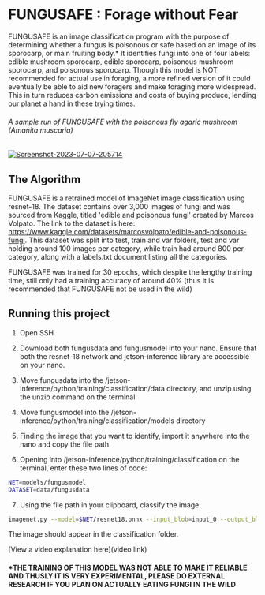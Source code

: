 # FUNGUSAFE : Forage without Fear
 
FUNGUSAFE is an image classification program with the purpose of determining whether a fungus is poisonous or safe based on an image of its sporocarp, or main fruiting body.*
It identifies fungi into one of four labels: edible mushroom sporocarp, edible sporocarp, poisonous mushroom sporocarp, and poisonous sporocarp. 
Though this model is NOT recommended for actual use in foraging, a more refined version of it could eventually be able to aid new foragers and make foraging more widespread. This in turn reduces carbon emissions and costs of buying produce, lending our planet a hand in these trying times.


###### A sample run of FUNGUSAFE with the poisonous fly agaric mushroom (Amanita muscaria)
<a href="https://imgbb.com/"><img src="https://i.ibb.co/6Z5Pr2W/Screenshot-2023-07-07-205714.png" alt="Screenshot-2023-07-07-205714" border="0"></a>

## The Algorithm

FUNGUSAFE is a retrained model of ImageNet image classification using resnet-18. The dataset contains over 3,000 images of fungi and was sourced from Kaggle, titled 'edible and poisonous fungi' created by Marcos Volpato. The link to the dataset is here: https://www.kaggle.com/datasets/marcosvolpato/edible-and-poisonous-fungi. This dataset was split into test, train and var folders, test and var holding around 100 images per category, while train had around 800 per category, along with a labels.txt document listing all the categories.

FUNGUSAFE was trained for 30 epochs, which despite the lengthy training time, still only had a training accuracy of around 40% (thus it is recommended that FUNGUSAFE not be used in the wild)

## Running this project

1. Open SSH
   
2. Download both fungusdata and fungusmodel into your nano. Ensure that both the resnet-18 network and jetson-inference library are accessible on your nano.
   
3. Move fungusdata into the /jetson-inference/python/training/classification/data directory, and unzip using the unzip command on the terminal
   
4. Move fungusmodel into the /jetson-inference/python/training/classification/models directory

5. Finding the image that you want to identify, import it anywhere into the nano and copy the file path
   
6. Opening into /jetson-inference/python/training/classification on the terminal, enter these two lines of code:
``` bash
NET=models/fungusmodel
DATASET=data/fungusdata
```
   
7. Using the file path in your clipboard, classify the image:
``` bash
imagenet.py --model=$NET/resnet18.onnx --input_blob=input_0 --output_blob=output_0 --labels=$DATASET/labels.txt <pasted file path> <output>.jpg
```
The image should appear in the classification folder.

[View a video explanation here](video link)

#### *THE TRAINING OF THIS MODEL WAS NOT ABLE TO MAKE IT RELIABLE AND THUSLY IT IS VERY EXPERIMENTAL, PLEASE DO EXTERNAL RESEARCH IF YOU PLAN ON ACTUALLY EATING FUNGI IN THE WILD
